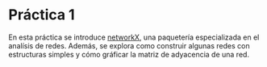# Práctica 1 

En esta práctica se introduce [networkX](https://networkx.org/), una paquetería especializada en el analísis de redes. Además, se explora como construir algunas redes con estructuras simples y cómo gráficar la matriz de adyacencia de una red. 

